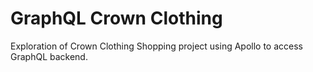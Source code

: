 # GraphQL Crown Clothing

Exploration of Crown Clothing Shopping project using Apollo to access GraphQL backend.
